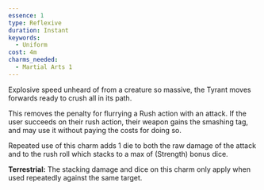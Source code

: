 ```yaml
---
essence: 1
type: Reflexive
duration: Instant
keywords:
  - Uniform
cost: 4m
charms_needed:
  - Martial Arts 1
---
```


Explosive speed unheard of from a creature so massive, the Tyrant moves forwards ready to crush all in its path.

This removes the penalty for flurrying a Rush action with an attack. If the user succeeds on their rush action, their weapon gains the smashing tag, and may use it without paying the costs for doing so.

Repeated use of this charm adds 1 die to both the raw damage of the attack and to the rush roll which stacks to a max of (Strength) bonus dice.

**Terrestrial:** The stacking damage and dice on this charm only apply when used repeatedly against the same target.
